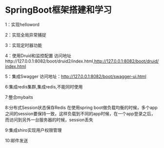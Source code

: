 # SpringBoot框架搭建和学习

1：实现helloword

2：实现全局异常捕捉

3：实现定时器功能

4：使用Druid和监控配置
访问地址http://127.0.0.1:8082/boot/druid2/index.html,http://127.0.0.1:8082/boot/druid/index.html


5：集成Swagger
访问地址：http://127.0.0.1:8082/boot/swagger-ui.html

6:集成redis集群,集成redis,不能同时使用

7:整合mybaits

8:分布式Session状态保存Redis
在使用spring boot做负载均衡的时候，多个app之间的session要保持一致，这样负载到不同的app时候，在一个app登录之后，而访问到另外一台服务器的时候，session丢失

9:集成shiro实现用户权限管理

10:邮件发送